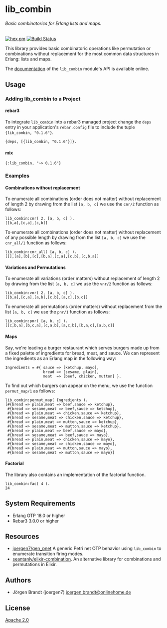 # lib_combin
###### Basic combinatorics for Erlang lists and maps.
[![hex.pm](https://img.shields.io/hexpm/v/lib_combin.svg?style=flat-square)](https://hex.pm/packages/lib_combin) [![Build Status](https://travis-ci.org/joergen7/lib_combin.svg?branch=master)](https://travis-ci.org/joergen7/lib_combin)

This library provides basic combinatoric operations like permutation or combinations without replacement for the most common data structures in Erlang: lists and maps.

The [documentation](https://cuneiform-lang.org/man/lib_combin/index.html) of the `lib_combin` module's API is available online.

## Usage

### Adding lib_combin to a Project

#### rebar3

To integrate `lib_combin` into a rebar3 managed project change the `deps` entry in your application's `rebar.config` file to include the tuple `{lib_combin, "0.1.6"}`.

    {deps, [{lib_combin, "0.1.6"}]}.

#### mix

    {:lib_combin, "~> 0.1.6"}

### Examples

#### Combinations without replacement

To enumerate all combinations (order does not matter) without replacement of length 2 by drawing from the list `[a, b, c]` we use the `cnr/2` function as follows:

    lib_combin:cnr( 2, [a, b, c] ).
    [[b,a],[c,a],[c,b]]

To enumerate all combinations (order does not matter) without replacement of any possible length by drawing from the list `[a, b, c]` we use the `cnr_all/1` function as follows:

    lib_combin:cnr_all( [a, b, c] ).
    [[],[a],[b],[c],[b,a],[c,a],[c,b],[c,b,a]]

#### Variations and Permutations

To enumerate all variations (order matters) without replacement of length 2 by drawing from the list `[a, b, c]` we use the `vnr/2` function as follows:

    lib_combin:vnr( 2, [a, b, c] ).
    [[b,a],[c,a],[a,b],[c,b],[a,c],[b,c]]

To enumerate all permutations (order matters) without replacement from the list `[a, b, c]` we use the `pnr/1` function as follows:

    lib_combin:pnr( [a, b, c] ).
    [[c,b,a],[b,c,a],[c,a,b],[a,c,b],[b,a,c],[a,b,c]]

#### Maps

Say, we're leading a burger restaurant which serves burgers made up from a fixed palette of ingredients for bread, meat, and sauce. We can represent the ingredients as an Erlang map in the following way:

    Ingredients = #{ sauce => [ketchup, mayo],
                     bread => [sesame, plain],
                     meat  => [beef, chicken, mutton] }.

To find out which burgers can appear on the menu, we use the function `permut_map/1` as follows:

    lib_combin:permut_map( Ingredients ).
    [#{bread => plain,meat => beef,sauce => ketchup},
     #{bread => sesame,meat => beef,sauce => ketchup},
     #{bread => plain,meat => chicken,sauce => ketchup},
     #{bread => sesame,meat => chicken,sauce => ketchup},
     #{bread => plain,meat => mutton,sauce => ketchup},
     #{bread => sesame,meat => mutton,sauce => ketchup},
     #{bread => plain,meat => beef,sauce => mayo},
     #{bread => sesame,meat => beef,sauce => mayo},
     #{bread => plain,meat => chicken,sauce => mayo},
     #{bread => sesame,meat => chicken,sauce => mayo},
     #{bread => plain,meat => mutton,sauce => mayo},
     #{bread => sesame,meat => mutton,sauce => mayo}]

#### Factorial

The library also contains an implementation of the factorial function.

    lib_combin:fac( 4 ).
    24

## System Requirements

- Erlang OTP 18.0 or higher
- Rebar3 3.0.0 or higher

## Resources

- [joergen7/gen_pnet](https://github.com/joergen7/gen_pnet) A generic Petri net OTP behavior using `lib_combin` to enumerate transition firing modes.
- [seantanly/elixir-combination](https://github.com/seantanly/elixir-combination). An alternative library for combinations and permutations in Elixir.

## Authors

- Jörgen Brandt (joergen7) [joergen.brandt@onlinehome.de](mailto:joergen.brandt@onlinehome.de)

## License

[Apache 2.0](https://www.apache.org/licenses/LICENSE-2.0.html)